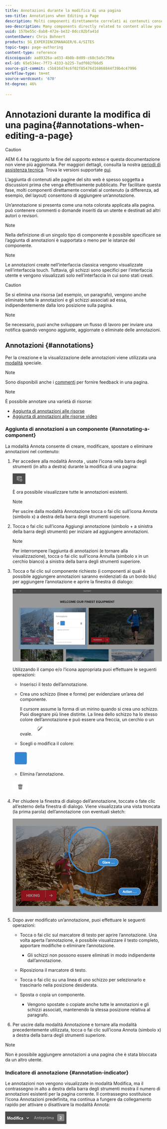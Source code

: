 ```yaml
---
title: Annotazioni durante la modifica di una pagina
seo-title: Annotations when Editing a Page
description: Molti componenti direttamente correlati ai contenuti consentono di aggiungere un’annotazione
seo-description: Many components directly related to content allow you to add an annotation
uuid: 157be55c-8ab8-472e-be32-0dcc02bfa41d
contentOwner: Chris Bohnert
products: SG_EXPERIENCEMANAGER/6.4/SITES
topic-tags: page-authoring
content-type: reference
discoiquuid: aa89326a-ad33-4b0b-8d09-c68c5a5c790a
exl-id: 65e534ec-7f73-4333-b225-7adf082f66d5
source-git-commit: c5b816d74c6f02f85476d16868844f39b4c47996
workflow-type: tm+mt
source-wordcount: '670'
ht-degree: 46%

---
```


# Annotazioni durante la modifica di una pagina{#annotations-when-editing-a-page}

>[!CAUTION]
>
>AEM 6.4 ha raggiunto la fine del supporto esteso e questa documentazione non viene più aggiornata. Per maggiori dettagli, consulta la nostra [periodi di assistenza tecnica](https://helpx.adobe.com/it/support/programs/eol-matrix.html). Trova le versioni supportate [qui](https://experienceleague.adobe.com/docs/).

L’aggiunta di contenuti alle pagine del sito web è spesso soggetta a discussioni prima che venga effettivamente pubblicato. Per facilitare questa fase, molti componenti direttamente correlati al contenuto (a differenza, ad esempio, del layout) consentono di aggiungere un’annotazione.

Un’annotazione si presenta come una nota colorata applicata alla pagina. può contenere commenti o domande inseriti da un utente e destinati ad altri autori o revisori.

>[!NOTE]
>
>Nella definizione di un singolo tipo di componente è possibile specificare se l’aggiunta di annotazioni è supportata o meno per le istanze del componente.

>[!NOTE]
>
>Le annotazioni create nell’interfaccia classica vengono visualizzate nell’interfaccia touch. Tuttavia, gli schizzi sono specifici per l’interfaccia utente e vengono visualizzati solo nell’interfaccia in cui sono stati creati.

>[!CAUTION]
>
>Se si elimina una risorsa (ad esempio, un paragrafo), vengono anche eliminate tutte le annotazioni e gli schizzi associati ad essa, indipendentemente dalla loro posizione sulla pagina.

>[!NOTE]
>
>Se necessario, puoi anche sviluppare un flusso di lavoro per inviare una notifica quando vengono aggiunte, aggiornate o eliminate delle annotazioni.

## Annotazioni {#annotations}

Per la creazione e la visualizzazione delle annotazioni viene utilizzata una [modalità](/help/sites-authoring/author-environment-tools.md#page-modes) speciale.

>[!NOTE]
>
>Sono disponibili anche i [commenti](/help/sites-authoring/basic-handling.md#timeline) per fornire feedback in una pagina.

>[!NOTE]
>
>È possibile annotare una varietà di risorse:
>
>* [Aggiunta di annotazioni alle risorse](/help/assets/managing-assets-touch-ui.md#annotating)
>* [Aggiunta di annotazioni alle risorse video](/help/assets/managing-video-assets.md#annotating-video-assets)
>


### Aggiunta di annotazioni a un componente {#annotating-a-component}

La modalità Annota consente di creare, modificare, spostare o eliminare annotazioni nel contenuto:

1. Per accedere alla modalità Annota , usate l’icona nella barra degli strumenti (in alto a destra) durante la modifica di una pagina:

   ![](do-not-localize/screen_shot_2018-03-22at110414.png)

   È ora possibile visualizzare tutte le annotazioni esistenti.

   >[!NOTE]
   >
   >Per uscire dalla modalità Annotazione tocca o fai clic sull’icona Annota (simbolo x) a destra della barra degli strumenti superiore.

1. Tocca o fai clic sull’icona Aggiungi annotazione (simbolo + a sinistra della barra degli strumenti) per iniziare ad aggiungere annotazioni.

   >[!NOTE]
   >
   >Per interrompere l’aggiunta di annotazioni (e tornare alla visualizzazione), tocca o fai clic sull’icona Annulla (simbolo x in un cerchio bianco) a sinistra della barra degli strumenti superiore.

1. Tocca o fai clic sul componente richiesto (i componenti ai quali è possibile aggiungere annotazioni saranno evidenziati da un bordo blu) per aggiungere l’annotazione e aprire la finestra di dialogo:

   ![screen_shot_2018-03-22at110606](assets/screen_shot_2018-03-22at110606.png)

   Utilizzando il campo e/o l’icona appropriata puoi effettuare le seguenti operazioni:

   * Inserisci il testo dell’annotazione.
   * Crea uno schizzo (linee e forme) per evidenziare un’area del componente.

      Il cursore assume la forma di un mirino quando si crea uno schizzo. Puoi disegnare più linee distinte. La linea dello schizzo ha lo stesso colore dell’annotazione e può essere una freccia, un cerchio o un ovale.
   ![](do-not-localize/screen_shot_2018-03-22at110640.png)

   * Scegli o modifica il colore:

   ![](do-not-localize/chlimage_1-19.png)

   * Elimina l’annotazione.

   ![](do-not-localize/screen_shot_2018-03-22at110647.png)

1. Per chiudere la finestra di dialogo dell’annotazione, toccate o fate clic all’esterno della finestra di dialogo. Viene visualizzata una vista troncata (la prima parola) dell’annotazione con eventuali sketch:

   ![screen_shot_2018-03-22at110850](assets/screen_shot_2018-03-22at110850.png)

1. Dopo aver modificato un’annotazione, puoi effettuare le seguenti operazioni:

   * Tocca o fai clic sul marcatore di testo per aprire l’annotazione. Una volta aperta l’annotazione, è possibile visualizzare il testo completo, apportare modifiche o eliminare l’annotazione.

      * Gli schizzi non possono essere eliminati in modo indipendente dall’annotazione.
   * Riposiziona il marcatore di testo.
   * Tocca o fai clic su una linea di uno schizzo per selezionarlo e trascinarlo nella posizione desiderata.
   * Sposta o copia un componente.

      * Vengono spostate o copiate anche tutte le annotazioni e gli schizzi associati, mantenendo la stessa posizione relativa al paragrafo.


1. Per uscire dalla modalità Annotazione e tornare alla modalità precedentemente utilizzata, tocca o fai clic sull’icona Annota (simbolo x) a destra della barra degli strumenti superiore.

>[!NOTE]
>Non è possibile aggiungere annotazioni a una pagina che è stata bloccata da un altro utente.

### Indicatore di annotazione {#annotation-indicator}

Le annotazioni non vengono visualizzate in modalità Modifica, ma il contrassegno in alto a destra della barra degli strumenti mostra il numero di annotazioni esistenti per la pagina corrente. Il contrassegno sostituisce l’icona Annotazioni predefinita, ma continua a fungere da collegamento rapido per attivare o disattivare la modalità Annota:

![chlimage_1-242](assets/chlimage_1-242.png)

